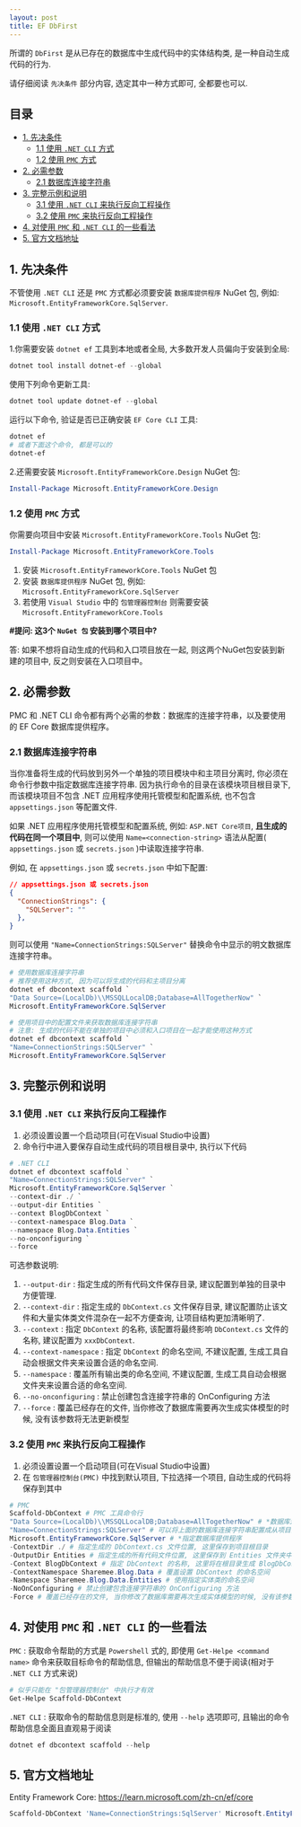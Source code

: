 ```yaml
---
layout: post
title: EF DbFirst
---
```


所谓的 `DbFirst` 是从已存在的数据库中生成代码中的实体结构类, 是一种自动生成代码的行为.

请仔细阅读 `先决条件` 部分内容, 选定其中一种方式即可, 全都要也可以.

## 目录

- [1. 先决条件](#1-先决条件)
  - [1.1 使用 `.NET CLI` 方式](#11-使用-net-cli-方式)
  - [1.2 使用 `PMC` 方式](#12-使用-pmc-方式)
- [2. 必需参数](#2-必需参数)
  - [2.1 数据库连接字符串](#21-数据库连接字符串)
- [3. 完整示例和说明](#3-完整示例和说明)
  - [3.1 使用 `.NET CLI` 来执行反向工程操作](#31-使用-net-cli-来执行反向工程操作)
  - [3.2 使用 `PMC` 来执行反向工程操作](#32-使用-pmc-来执行反向工程操作)
- [4. 对使用 `PMC` 和 `.NET CLI` 的一些看法](#4-对使用-pmc-和-net-cli-的一些看法)
- [5. 官方文档地址](#5-官方文档地址)

## 1. 先决条件

不管使用 `.NET CLI` 还是 `PMC` 方式都必须要安装 `数据库提供程序` NuGet 包, 例如: `Microsoft.EntityFrameworkCore.SqlServer`.

### 1.1 使用 `.NET CLI` 方式

1.你需要安装 `dotnet ef` 工具到本地或者全局, 大多数开发人员偏向于安装到全局:

```powershell
dotnet tool install dotnet-ef --global
```

使用下列命令更新工具:

```powershell
dotnet tool update dotnet-ef --global
```

运行以下命令, 验证是否已正确安装 `EF Core CLI` 工具:

```powershell
dotnet ef
# 或者下面这个命令, 都是可以的
dotnet-ef
```

2.还需要安装 `Microsoft.EntityFrameworkCore.Design` NuGet 包:

```powershell
Install-Package Microsoft.EntityFrameworkCore.Design
```

### 1.2 使用 `PMC` 方式

你需要向项目中安装 `Microsoft.EntityFrameworkCore.Tools` NuGet 包:

```powershell
Install-Package Microsoft.EntityFrameworkCore.Tools
```

1. 安装 `Microsoft.EntityFrameworkCore.Tools` NuGet 包
2. 安装 `数据库提供程序` NuGet 包, 例如: `Microsoft.EntityFrameworkCore.SqlServer`
3. 若使用 `Visual Studio` 中的 `包管理器控制台` 则需要安装 `Microsoft.EntityFrameworkCore.Tools`

**#提问: 这3个 `NuGet 包` 安装到哪个项目中?**

答: 如果不想将自动生成的代码和入口项目放在一起, 则这两个NuGet包安装到新建的项目中, 反之则安装在入口项目中。

## 2. 必需参数

PMC 和 .NET CLI 命令都有两个必需的参数：数据库的连接字符串，以及要使用的 EF Core 数据库提供程序。

### 2.1 数据库连接字符串

当你准备将生成的代码放到另外一个单独的项目模块中和主项目分离时, 你必须在命令行参数中指定数据库连接字符串. 因为执行命令的目录在该模块项目根目录下, 而该模块项目不包含 .NET 应用程序使用托管模型和配置系统, 也不包含 `appsettings.json` 等配置文件.

如果 .NET 应用程序使用托管模型和配置系统, 例如: `ASP.NET Core项目`, **且生成的代码在同一个项目中**, 则可以使用 `Name=<connection-string>` 语法从配置( `appsettings.json` 或 `secrets.json` )中读取连接字符串.

例如, 在 `appsettings.json` 或 `secrets.json` 中如下配置:

```json
// appsettings.json 或 secrets.json
{
  "ConnectionStrings": {
    "SQLServer": ""
  },
}
```

则可以使用 `"Name=ConnectionStrings:SQLServer"` 替换命令中显示的明文数据库连接字符串。

```powershell
# 使用数据库连接字符串
# 推荐使用这种方式, 因为可以将生成的代码和主项目分离
dotnet ef dbcontext scaffold `
"Data Source=(LocalDb)\\MSSQLLocalDB;Database=AllTogetherNow" `
Microsoft.EntityFrameworkCore.SqlServer

# 使用项目中的配置文件来获取数据库连接字符串
# 注意: 生成的代码不能在单独的项目中必须和入口项目在一起才能使用这种方式
dotnet ef dbcontext scaffold `
"Name=ConnectionStrings:SQLServer" `
Microsoft.EntityFrameworkCore.SqlServer
```

## 3. 完整示例和说明

### 3.1 使用 `.NET CLI` 来执行反向工程操作

1. 必须设置设置一个启动项目(可在Visual Studio中设置)
2. 命令行中进入要保存自动生成代码的项目根目录中, 执行以下代码

```powershell
# .NET CLI
dotnet ef dbcontext scaffold `
"Name=ConnectionStrings:SQLServer" `
Microsoft.EntityFrameworkCore.SqlServer `
--context-dir ./ `
--output-dir Entities `
--context BlogDbContext `
--context-namespace Blog.Data `
--namespace Blog.Data.Entities `
--no-onconfiguring `
--force
```

可选参数说明:

1. `--output-dir` : 指定生成的所有代码文件保存目录, 建议配置到单独的目录中方便管理.
2. `--context-dir` : 指定生成的 `DbContext.cs` 文件保存目录, 建议配置防止该文件和大量实体类文件混杂在一起不方便查询, 让项目结构更加清晰明了.
3. `--context` : 指定 `DbContext` 的名称, 该配置将最终影响 `DbContext.cs` 文件的名称, 建议配置为 `xxxDbContext`.
4. `--context-namespace` : 指定 `DbContext` 的命名空间, 不建议配置, 生成工具自动会根据文件夹来设置合适的命名空间.
5. `--namespace` : 覆盖所有输出类的命名空间, 不建议配置,  生成工具自动会根据文件夹来设置合适的命名空间.
6. `--no-onconfiguring` : 禁止创建包含连接字符串的 OnConfiguring 方法
7. `--force` : 覆盖已经存在的文件, 当你修改了数据库需要再次生成实体模型的时候, 没有该参数将无法更新模型

### 3.2 使用 `PMC` 来执行反向工程操作

1. 必须设置设置一个启动项目(可在Visual Studio中设置)
2. 在 `包管理器控制台(PMC)` 中找到默认项目, 下拉选择一个项目, 自动生成的代码将保存到其中

```powershell
# PMC
Scaffold-DbContext # PMC 工具命令行
"Data Source=(LocalDb)\\MSSQLLocalDB;Database=AllTogetherNow" # *数据库连接字符串
"Name=ConnectionStrings:SQLServer" # 可以将上面的数据库连接字符串配置成从项目的配置文件中获取
Microsoft.EntityFrameworkCore.SqlServer # *指定数据库提供程序
-ContextDir ./ # 指定生成的 DbContext.cs 文件位置, 这里保存到项目根目录
-OutputDir Entities # 指定生成的所有代码文件位置, 这里保存到 Entities 文件夹中, 注意: 若不设置--context-dir 选项则会将 DbContext.cs 文件也输出到指定的目录
-Context BlogDbContext # 指定 DbContext 的名称, 这里将在根目录生成 BlogDbContext.cs 文件
-ContextNamespace Sharemee.Blog.Data # 覆盖设置 DbContext 的命名空间
-Namespace Sharemee.Blog.Data.Entities # 使用指定实体类的命名空间
-NoOnConfiguring # 禁止创建包含连接字符串的 OnConfiguring 方法
-Force # 覆盖已经存在的文件, 当你修改了数据库需要再次生成实体模型的时候, 没有该参数将无法更新模型
```

## 4. 对使用 `PMC` 和 `.NET CLI` 的一些看法

`PMC` : 获取命令帮助的方式是 `Powershell` 式的, 即使用 `Get-Helpe <command name>` 命令来获取目标命令的帮助信息, 但输出的帮助信息不便于阅读(相对于 `.NET CLI` 方式来说)

```powershell
# 似乎只能在 "包管理器控制台" 中执行才有效
Get-Helpe Scaffold-DbContext
```

`.NET CLI` : 获取命令的帮助信息则是标准的, 使用 `--help` 选项即可, 且输出的命令帮助信息全面且直观易于阅读

```powershell
dotnet ef dbcontext scaffold --help
```

## 5. 官方文档地址

Entity Framework Core: <https://learn.microsoft.com/zh-cn/ef/core>

```powershell
Scaffold-DbContext 'Name=ConnectionStrings:SqlServer' Microsoft.EntityFrameworkCore.SqlServer -Context BlogDbContext -ContextDir ./ -OutputDir Entities -Force
```


